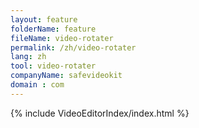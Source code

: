 ```yaml
---
layout: feature
folderName: feature
fileName: video-rotater
permalink: /zh/video-rotater
lang: zh
tool: video-rotater
companyName: safevideokit
domain : com
---
```


{% include VideoEditorIndex/index.html %}

   